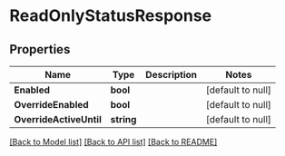 # ReadOnlyStatusResponse

## Properties
Name | Type | Description | Notes
------------ | ------------- | ------------- | -------------
**Enabled** | **bool** |  | [default to null]
**OverrideEnabled** | **bool** |  | [default to null]
**OverrideActiveUntil** | **string** |  | [default to null]

[[Back to Model list]](../README.md#documentation-for-models) [[Back to API list]](../README.md#documentation-for-api-endpoints) [[Back to README]](../README.md)

